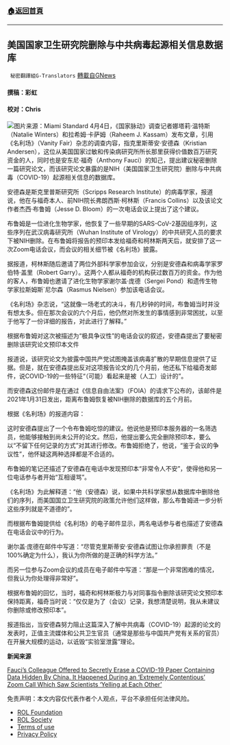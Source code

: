 ###  [:house:返回首頁](https://github.com/ourhimalayas/txt)
---


## 美国国家卫生研究院删除与中共病毒起源相关信息数据库
` 秘密翻譯組G-Translators` [轉載自GNews](https://gnews.org/zh-hans/2290615/)

#### 撰稿：彩虹

#### 校对：Chris
![](https://assets.gnews.org/wp-content/uploads/2022/04/图片1-2-3.jpg)图片来源：Miami Standard
4月4日，《国家脉动》调查记者娜塔莉·温特斯（Natalie Winters）和拉希姆·卡萨姆（Raheem J. Kassam）发布文章，引用《名利场》（Vanity Fair）杂志的调查内容，指克里斯蒂安·安德森（Kristian Andersen），这位从美国国家过敏和传染病研究所所长那里获得价值数百万研究资金的人，同时也是安东尼·福奇（Anthony Fauci）的知己，提出建议秘密删除一篇研究论文，而该研究论文暴露的是NIH（美国国家卫生研究院）删除与中共病毒（COVID-19）起源相关信息的数据库。

安德森是斯克里普斯研究所（Scripps Research Institute）的病毒学家，报道说，他在与福奇本人、前NIH院长弗朗西斯·柯林斯（Francis Collins）以及该论文作者杰西·布鲁姆（Jesse D. Bloom）的一次电话会议上提出了这个建议。

布鲁姆是一位进化生物学家，他恢复了一些早期的SARS-CoV-2基因组序列，这些序列在武汉病毒研究所（Wuhan Institute of Virology）的中共研究人员的要求下被NIH删除。在布鲁姆将报告的预印本发给福奇和柯林斯两天后，就安排了这一次Zoom电话会议，而会议的相关细节被《名利场》披露。

据报道，柯林斯随后邀请了两位外部科学家参加会议，分别是安德森和病毒学家罗伯特·盖里（Robert Garry）。这两个人都从福奇的机构获过数百万的资金。作为他的客人，布鲁姆也邀请了进化生物学家谢尔盖·庞德（Sergei Pond）和遗传生物学家拉斯姆斯`尼尔森（Rasmus Nielsen）参加该电话会议。

《名利场》杂志说，“这就像一场老式的决斗，有几秒钟的时间，布鲁姆当时并没有想太多。但在那次会议的六个月后，他仍然对所发生的事情感到非常困扰，以至于他写了一份详细的报告，对此进行了解释。”

根据布鲁姆对这次被描述为“极具争议性”的电话会议的叙述，安德森提出了要秘密删除该研究论文预印本文件

报道说，该研究论文为披露中国共产党试图掩盖该病毒扩散的早期信息提供了证据。但是，就在安德森提出反对这项报告论文的几个月前，他还私下给福奇发邮件，说COVID-19的一些特征“（可能）看起来是被（人工）设计的”。

而安德森这份邮件是在通过《信息自由法案》（FOIA）的请求下公布的，该邮件是2021年1月31日发出，距离布鲁姆恢复被NIH删除的数据库的五个月前。

根据《名利场》的报道内容：

这时安德森提出了一个令布鲁姆吃惊的建议。他说他是预印本服务器的一名筛选员，他能够接触到尚未公开的论文。然后，他提出要么完全删除预印本，要么以“不留下任何记录的方式”对其进行修改。布鲁姆拒绝了，他说，“鉴于会议的争议性”，他怀疑这两种选择都是不合适的。

布鲁姆的笔记还描述了安德森在电话中发现预印本“非常令人不安”，使得他和另一位电话参与者开始“互相谩骂”。

《名利场》为此解释道：“他（安德森）说，如果中共科学家想从数据库中删除他们的序列，而美国国立卫生研究院的政策允许他们这样做，那么布鲁姆进一步分析这些序列就是不道德的”。

而根据布鲁姆提供给《名利场》的电子邮件显示，两名电话参与者也描述了安德森在电话会议中的行为。

谢尔盖·庞德在邮件中写道：“尽管克里斯蒂安·安德森试图让你承担罪责（不是100%确定为什么），我认为你所做的是正确的科学方法。”

而另一位参与Zoom会议的成员在电子邮件中写道：“那是一个非常困难的情况，但我认为你处理得非常好”。

根据布鲁姆的回忆，当时，福奇和柯林斯极力与对同事指令删除该研究论文预印本保持距离，福奇当时说：“仅仅是为了（会议）记录，我想清楚说明，我从未建议你删除或修改预印本”。

报道指出，当安德森努力阻止这篇深入了解中共病毒（COVID-19）起源的论文的发表时，正值主流媒体和公共卫生官员（通常是那些与中国共产党有关系的官员）在开展大规模的运动，以诋毁“实验室泄露”理论。

**新闻来源**

[Fauci’s Colleague Offered to Secretly Erase a COVID-19 Paper Containing Data Hidden By China. It Happened During an ‘Extremely Contentious’ Zoom Call Which Saw Scientists ‘Yelling at Each Other’](https://thenationalpulse.com/2022/04/04/fauci-funded-researchers-tried-erasing-covid-paper/)

 

免责声明：本文内容仅代表作者个人观点，平台不承担任何法律风险。

- [ROL Foundation](https://rolfoundation.org/)
- [ROL Society](https://rolsociety.org/)
- [Terms of use](https://gnews.org/terms-of-use-3/)
- [Privacy Policy](https://gnews.org/privacy-policy/)
